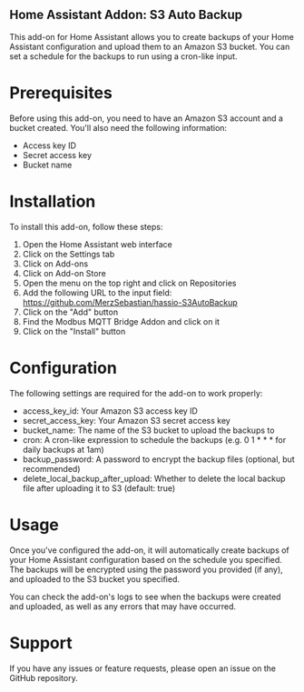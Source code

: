 ## Home Assistant Addon: S3 Auto Backup

This add-on for Home Assistant allows you to create backups of your Home Assistant configuration and upload them to an Amazon S3 bucket. You can set a schedule for the backups to run using a cron-like input.

# Prerequisites

Before using this add-on, you need to have an Amazon S3 account and a bucket created. You'll also need the following information:
- Access key ID
- Secret access key
- Bucket name


# Installation

To install this add-on, follow these steps:

1. Open the Home Assistant web interface
2. Click on the Settings tab
3. Click on Add-ons
4. Click on Add-on Store
5. Open the menu on the top right and click on Repositories
6. Add the following URL to the input field: https://github.com/MerzSebastian/hassio-S3AutoBackup
7. Click on the "Add" button
8. Find the Modbus MQTT Bridge Addon and click on it
9. Click on the "Install" button


# Configuration

The following settings are required for the add-on to work properly:

- access_key_id: Your Amazon S3 access key ID
- secret_access_key: Your Amazon S3 secret access key
- bucket_name: The name of the S3 bucket to upload the backups to
- cron: A cron-like expression to schedule the backups (e.g. 0 1 * * * for daily backups at 1am)
- backup_password: A password to encrypt the backup files (optional, but recommended)
- delete_local_backup_after_upload: Whether to delete the local backup file after uploading it to S3 (default: true)

# Usage

Once you've configured the add-on, it will automatically create backups of your Home Assistant configuration based on the schedule you specified. The backups will be encrypted using the password you provided (if any), and uploaded to the S3 bucket you specified.


You can check the add-on's logs to see when the backups were created and uploaded, as well as any errors that may have occurred.

  
# Support

If you have any issues or feature requests, please open an issue on the GitHub repository.